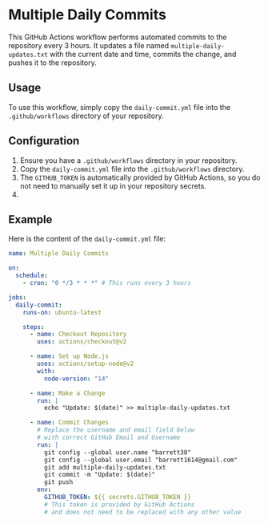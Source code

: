 # Multiple Daily Commits

This GitHub Actions workflow performs automated commits to the repository every 3 hours. It updates a file named `multiple-daily-updates.txt` with the current date and time, commits the change, and pushes it to the repository.

## Usage

To use this workflow, simply copy the `daily-commit.yml` file into the `.github/workflows` directory of your repository.

## Configuration

1. Ensure you have a `.github/workflows` directory in your repository.
2. Copy the `daily-commit.yml` file into the `.github/workflows` directory.
3. The `GITHUB_TOKEN` is automatically provided by GitHub Actions, so you do not need to manually set it up in your repository secrets.
4.

## Example

Here is the content of the `daily-commit.yml` file:

```yaml
name: Multiple Daily Commits

on:
  schedule:
    - cron: "0 */3 * * *" # This runs every 3 hours

jobs:
  daily-commit:
    runs-on: ubuntu-latest

    steps:
      - name: Checkout Repository
        uses: actions/checkout@v2

      - name: Set up Node.js
        uses: actions/setup-node@v2
        with:
          node-version: "14"

      - name: Make a Change
        run: |
          echo "Update: $(date)" >> multiple-daily-updates.txt

      - name: Commit Changes
        # Replace the username and email field below
        # with correct GitHub Email and Username
        run: |
          git config --global user.name "barrett38"
          git config --global user.email "barrett1614@gmail.com"
          git add multiple-daily-updates.txt
          git commit -m "Update: $(date)"
          git push
        env:
          GITHUB_TOKEN: ${{ secrets.GITHUB_TOKEN }}
          # This token is provided by GitHub Actions
          # and does not need to be replaced with any other value
```
